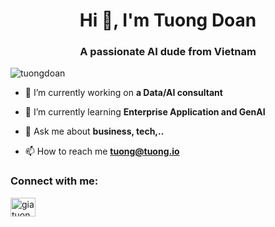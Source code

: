 <h1 align="center">Hi 👋, I'm Tuong Doan</h1>
<h3 align="center">A passionate AI dude from Vietnam</h3>

<p align="left"> <img src="https://komarev.com/ghpvc/?username=tuongdoan&label=Profile%20views&color=0e75b6&style=flat" alt="tuongdoan" /> </p>

- 🔭 I’m currently working on **a Data/AI consultant**

- 🌱 I’m currently learning **Enterprise Application and GenAI**

- 💬 Ask me about **business, tech,..**

- 📫 How to reach me **tuong@tuong.io**


<h3 align="left">Connect with me:</h3>
<p align="left">
<a href="https://linkedin.com/in/giatuong" target="blank"><img align="center" src="https://raw.githubusercontent.com/rahuldkjain/github-profile-readme-generator/master/src/images/icons/Social/linked-in-alt.svg" alt="giatuong" height="30" width="40" /></a>
</p>



